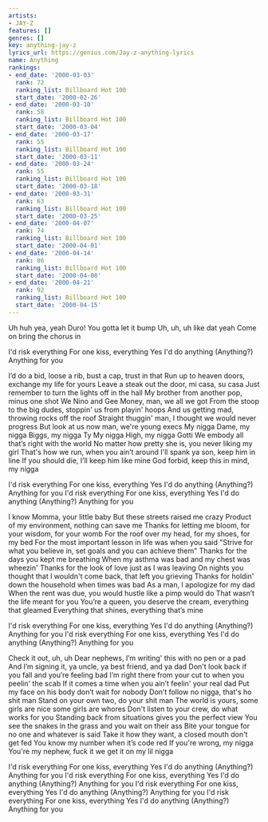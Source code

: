 ```yaml
---
artists:
- JAY-Z
features: []
genres: []
key: anything-jay-z
lyrics_url: https://genius.com/Jay-z-anything-lyrics
name: Anything
rankings:
- end_date: '2000-03-03'
  rank: 72
  ranking_list: Billboard Hot 100
  start_date: '2000-02-26'
- end_date: '2000-03-10'
  rank: 58
  ranking_list: Billboard Hot 100
  start_date: '2000-03-04'
- end_date: '2000-03-17'
  rank: 55
  ranking_list: Billboard Hot 100
  start_date: '2000-03-11'
- end_date: '2000-03-24'
  rank: 55
  ranking_list: Billboard Hot 100
  start_date: '2000-03-18'
- end_date: '2000-03-31'
  rank: 63
  ranking_list: Billboard Hot 100
  start_date: '2000-03-25'
- end_date: '2000-04-07'
  rank: 74
  ranking_list: Billboard Hot 100
  start_date: '2000-04-01'
- end_date: '2000-04-14'
  rank: 86
  ranking_list: Billboard Hot 100
  start_date: '2000-04-08'
- end_date: '2000-04-21'
  rank: 92
  ranking_list: Billboard Hot 100
  start_date: '2000-04-15'
---
```

Uh huh yea, yeah
Duro!
You gotta let it bump
Uh, uh, uh like dat yeah
Come on bring the chorus in


I'd risk everything
For one kiss, everything
Yes I'd do anything (Anything?)
Anything for you


I’d do a bid, loose a rib, bust a cap, trust in that
Run up to heaven doors, exchange my life for yours
Leave a steak out the door, mi casa, su casa
Just remember to turn the lights off in the hall
My brother from another pop, minus one shot
We Nino and Gee Money, man, we all we got
From the stoop to the big dudes, stoppin' us from playin' hoops
And us getting mad, throwing rocks off the roof
Straight thuggin' man, I thought we would never progress
But look at us now man, we're young execs
My nigga Dame, my nigga Biggs, my nigga Ty
My nigga High, my nigga Gotti
We embody all that’s right with the world
No matter how pretty she is, you never liking my girl
That's how we run, when you ain’t around
I'll spank ya son, keep him in line
If you should die, I’ll keep him like mine
God forbid, keep this in mind, my nigga


I'd risk everything
For one kiss, everything
Yes I'd do anything (Anything?)
Anything for you
I'd risk everything
For one kiss, everything
Yes I'd do anything (Anything?)
Anything for you


I know Momma, your little baby
But these streets raised me crazy
Product of my environment, nothing can save me
Thanks for letting me bloom, for your wisdom, for your womb
For the roof over my head, for my shoes, for my bed
For the most important lesson in life was when you said
"Strive for what you believe in, set goals and you can achieve them"
Thanks for the days you kept me breathing
When my asthma was bad and my chest was wheezin'
Thanks for the look of love just as I was leaving
On nights you thought that I wouldn't come back, that left you grieving
Thanks for holdin' down the household when times was bad
As a man, I apologize for my dad
When the rent was due, you would hustle like a pimp would do
That wasn’t the life meant for you
You’re a queen, you deserve the cream, everything that gleamed
Everything that shines, everything that’s mine


I'd risk everything
For one kiss, everything
Yes I'd do anything (Anything?)
Anything for you
I'd risk everything
For one kiss, everything
Yes I'd do anything (Anything?)
Anything for you


Check it out, uh, uh
Dear nephews, I’m writing' this with no pen or a pad
And I’m signing it, ya uncle, ya best friend, and ya dad
Don't look back if you fall and you’re feeling bad
I’m right there from your cut to when you peelin' the scab
If it comes a time when you ain’t feelin' your real dad
Put my face on his body don’t wait for nobody
Don’t follow no nigga, that's ho shit man
Stand on your own two, do your shit man
The world is yours, some girls are nice some girls are whores
Don't listen to your crew, do what works for you
Standing back from situations gives you the perfect view
You see the snakes in the grass and you wait on their ass
Bite your tongue for no one and whatever is said
Take it how they want, a closed mouth don't get fed
You know my number when it’s code red
If you're wrong, my nigga
You're my nephew, fuck it we get it on my lil nigga


I'd risk everything
For one kiss, everything
Yes I'd do anything (Anything?)
Anything for you
I'd risk everything
For one kiss, everything
Yes I'd do anything (Anything?)
Anything for you
I'd risk everything
For one kiss, everything
Yes I'd do anything (Anything?)
Anything for you
I'd risk everything
For one kiss, everything
Yes I'd do anything (Anything?)
Anything for you
